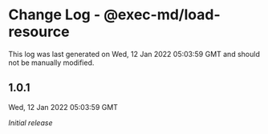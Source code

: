 # Change Log - @exec-md/load-resource

This log was last generated on Wed, 12 Jan 2022 05:03:59 GMT and should not be manually modified.

## 1.0.1
Wed, 12 Jan 2022 05:03:59 GMT

_Initial release_

